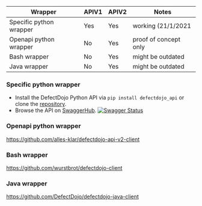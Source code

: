| Wrapper                     | APIV1  | APIV2  | Notes                   |
| ----------------------------| -------|   ---- | ------------------------|
| Specific python wrapper     | Yes    | Yes    | working (21/1/2021      |
| Openapi python wrapper      | No     | Yes    | proof of concept only   |
| Bash wrapper                | No     | Yes    | might be outdated       |
| Java wrapper                | No     | Yes    | might be outdated       |

### Specific python wrapper
* Install the DefectDojo Python API via `pip install defectdojo_api` or clone
  the [repository](https://github.com/DefectDojo/defectdojo_api).
* Browse the API on
  [SwaggerHub](https://app.swaggerhub.com/apis/DefectDojo/defect-dojo_api_v_2/1.0.0).
  [![Swagger Status](http://online.swagger.io/validator?url=https://api.swaggerhub.com/apis/DefectDojo/defect-dojo_api_v_2/1.0.0)](https://app.swaggerhub.com/apis/DefectDojo/defect-dojo_api_v_2/1.0.0)

### Openapi python wrapper
https://github.com/alles-klar/defectdojo-api-v2-client

### Bash wrapper
https://github.com/wurstbrot/defectdojo-client

### Java wrapper

https://github.com/DefectDojo/defectdojo-java-client

